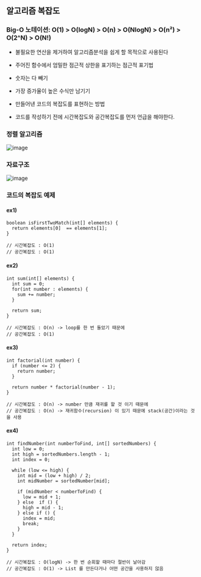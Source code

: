 ## 알고리즘 복잡도

### Big-O 노테이션: O(1) > O(logN) > O(n) > O(NlogN) > O(n²) > O(2^N) > O(N!)

* 불필요한 연산을 제거하여 알고리즘분석을 쉽게 할 목적으로 사용된다
* 주어진 함수에서 엄밀한 점근적 상한을 표기하는 점근적 표기법
* 숫자는 다 빼기
* 가장 증가율이 높은 수식만 남기기  

* 만들어낸 코드의 복잡도를 표현하는 방법
* 코드를 작성하기 전에 시간복잡도와 공간복잡도를 먼저 언급을 해야한다.
 
### 정렬 알고리즘

![image](https://github.com/nobodyjbj/readme/assets/21189169/c7291fed-b792-452b-bf08-7974eae9f1b1)

### 자료구조

![image](https://github.com/nobodyjbj/readme/assets/21189169/75232507-854a-424d-98ed-6f155cb9852d)

### 코드의 복잡도 예제

#### ex1)
```
boolean isFirstTwoMatch(int[] elements) {
  return elements[0]  == elements[1];
}

// 시간복잡도 : O(1)
// 공간복잡도 : O(1)
```

#### ex2)
```
int sum(int[] elements) {
  int sum = 0;
  for(int number : elements) {
    sum += number;
  }
  
  return sum;
}

// 시간복잡도 : O(n) -> loop를 한 번 돌았기 때문에
// 공간복잡도 : O(1)
```

#### ex3)
```
int factorial(int number) {
  if (number <= 2) {
    return number;
  }
  
  return number * factorial(number - 1);
}

// 시간복잡도 : O(n) -> number 만큼 재귀를 할 것 이기 때문에
// 공간복잡도 : O(n) -> 재귀함수(recursion) 이 있기 때문에 stack(공간)이라는 것을 사용
```

#### ex4)
```
int findNumber(int numberToFind, int[] sortedNumbers) {
  int low = 0;
  int high = sortedNumbers.length - 1;
  int index = 0;

  while (low <= high) {
    int mid = (low + high) / 2;
    int midNumber = sortedNumber[mid];
    
    if (midNumber < numberToFind) {
      low = mid + 1;
    } else  if () {
      high = mid - 1;
    } else if () {
      index = mid;
      break;
    }
  }
  
  return index;
}

// 시간복잡도 : O(logN) -> 한 번 순회할 때마다 절반이 날아감
// 공간복잡도 : O(1) -> List 를 만든다거나 어떤 공간을 사용하지 않음
```